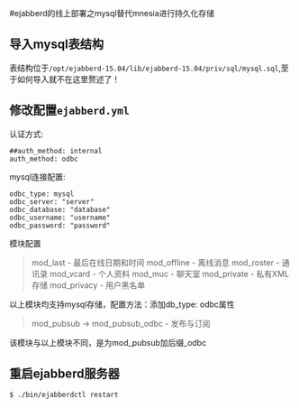 #ejabberd的线上部署之mysql替代mnesia进行持久化存储

## 导入mysql表结构

表结构位于`/opt/ejabberd-15.04/lib/ejabberd-15.04/priv/sql/mysql.sql`,至于如何导入就不在这里赘述了！

## 修改配置`ejabberd.yml`

认证方式:

```
##auth_method: internal
auth_method: odbc
```

mysql连接配置:

```
odbc_type: mysql
odbc_server: "server"
odbc_database: "database"
odbc_username: "username"
odbc_password: "password"
```

模块配置

>mod_last  - 最后在线日期和时间
>mod_offline - 离线消息
>mod_roster - 通讯录
>mod_vcard - 个人资料
>mod_muc - 聊天室
>mod_private - 私有XML存储
>mod_privacy - 用户黑名单

以上模块均支持mysql存储，配置方法：添加db_type: odbc属性

>mod_pubsub -> mod_pubsub_odbc - 发布与订阅

该模块与以上模块不同，是为mod_pubsub加后缀_odbc

## 重启ejabberd服务器
`
$ ./bin/ejabberdctl restart
`
